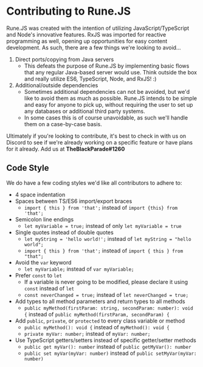 # Contributing to Rune.JS

Rune.JS was created with the intention of utilizing JavaScript/TypeScript and Node's innovative features. RxJS was imported for reactive programming as well, opening up opportunities for easy content development. As such, there are a few things we're looking to avoid...

1. Direct ports/copying from Java servers
    - This defeats the purpose of Rune.JS by implementing basic flows that any regular Java-based server would use. Think outside the box and really utilize ES6, TypeScript, Node, and RxJS! :)
2. Additional/outside dependencies
    - Sometimes additional dependencies can not be avoided, but we'd like to avoid them as much as possible. Rune.JS intends to be simple and easy for anyone to pick up, without requiring the user to set up any databases or additional third party systems.
    - In some cases this is of course unavoidable, as such we'll handle them on a case-by-case basis. 
    
Ultimately if you're looking to contribute, it's best to check in with us on Discord to see if we're already working on a specific feature or have plans for it already. Add us at **TheBlackParade#1260**
    
## Code Style

We do have a few coding styles we'd like all contributors to adhere to:

- 4 space indentation 
- Spaces between TS/ES6 import/export braces
  - `import { this } from 'that';` instead of `import {this} from 'that';`
- Semicolon line endings
  - `let myVariable = true;` instead of only `let myVariable = true`
- Single quotes instead of double quotes
  - `let myString = 'hello world!';` instead of `let myString = "hello world";`
  - `import { this } from 'that';` instead of `import { this } from "that";`
- Avoid the `var` keyword
  - `let myVariable;` instead of `var myVariable;`
- Prefer `const` to `let`
  - If a variable is never going to be modified, please declare it using `const` instead of `let`
  - `const neverChanged = true;` instead of `let neverChanged = true;`
- Add types to all method parameters and return types to all methods
  - `public myMethod(firstParam: string, secondParam: number): void {` instead of `public myMethod(firstParam, secondParam) {`
- Add `public`, `private`, or `protected` to every class variable or method
  - `public myMethod(): void {` instead of `myMethod(): void {`
  - `private myVar: number;` instead of `myVar: number;`
- Use TypeScript getters/setters instead of specific getter/setter methods
  - `public get myVar(): number` instead of `public getMyVar(): number`
  - `public set myVar(myVar: number)` instead of `public setMyVar(myVar: number)`
